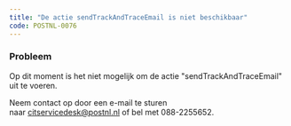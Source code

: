 ```yaml
---
title: "De actie sendTrackAndTraceEmail is niet beschikbaar"
code: POSTNL-0076
---
```


<div class="columnLayout single" data-layout="single">
<div class="cell normal" data-type="normal">
<div class="innerCell">
<p><h3>Probleem</h3></p><p>Op dit moment is het niet mogelijk om de actie "sendTrackAndTraceEmail" uit te voeren.</p><p>Neem contact op door een e-mail te sturen naar <a href="mailto:citservicedesk@postnl.nl" class="external-link" rel="nofollow">citservicedesk@postnl.nl</a> of bel met 088-2255652.</p></div>
</div>
</div>